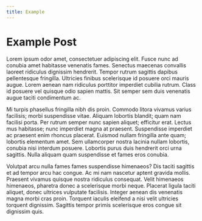 ```yaml
---
title: Example
---
```


# Example Post

Lorem ipsum odor amet, consectetuer adipiscing elit. Fusce nunc ad conubia amet habitasse venenatis fames. Senectus maecenas convallis laoreet ridiculus dignissim hendrerit. Tempor rutrum sagittis dapibus pellentesque fringilla. Ultricies finibus scelerisque id posuere orci mauris augue. Lorem aenean nam ridiculus porttitor imperdiet cubilia rutrum. Class id posuere vel quisque odio sapien mattis. Sit semper sem duis venenatis augue taciti condimentum ac.

Mi turpis phasellus fringilla nibh dis proin. Commodo litora vivamus varius facilisis; morbi suspendisse vitae. Aliquam lobortis blandit; quam nam facilisi porta. Per rutrum semper nunc sapien aliquet; efficitur erat. Lectus mus habitasse; nunc imperdiet magna at praesent. Suspendisse imperdiet ac praesent enim rhoncus placerat. Euismod nullam fringilla ante quam; lobortis elementum amet. Sem ullamcorper nostra lacinia nullam lobortis, conubia nisi interdum posuere. Lobortis purus duis hendrerit orci urna sagittis. Nulla aliquam quam suspendisse et fames eros conubia.

Volutpat arcu nulla fames fames suspendisse himenaeos? Dis taciti sagittis et ad tempor arcu hac congue. Ac mi nam nascetur aptent gravida mollis. Praesent vivamus quisque nostra ridiculus consequat. Velit himenaeos himenaeos, pharetra donec a scelerisque morbi neque. Placerat ligula taciti aliquet, donec ultrices vulputate facilisis. Integer aenean dis venenatis magna morbi cras proin. Torquent iaculis eleifend a nisi velit ultricies torquent dignissim. Sagittis tempor primis scelerisque eros congue sit dignissim quis.
